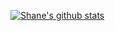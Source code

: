 [![Shane's github stats](https://github-readme-stats.vercel.app/api?username=smsegal)](https://github.com/anuraghazra/github-readme-stats)

